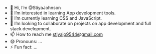 - 👋 Hi, I’m @StiyaJohnson
- 👀 I’m interested in learning App development tools.
- 🌱 I’m currently learning CSS and JavaScript.
- 💞️ I’m looking to collaborate on projects on app development and full stack development.
- 📫 How to reach me stiyajo9544@gmail.com
- 😄 Pronouns: ...
- ⚡ Fun fact: ...

<!---

--->
